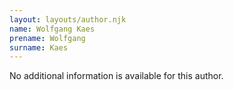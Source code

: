 ```yaml
---
layout: layouts/author.njk
name: Wolfgang Kaes
prename: Wolfgang
surname: Kaes
---
```

No additional information is available for this author.
